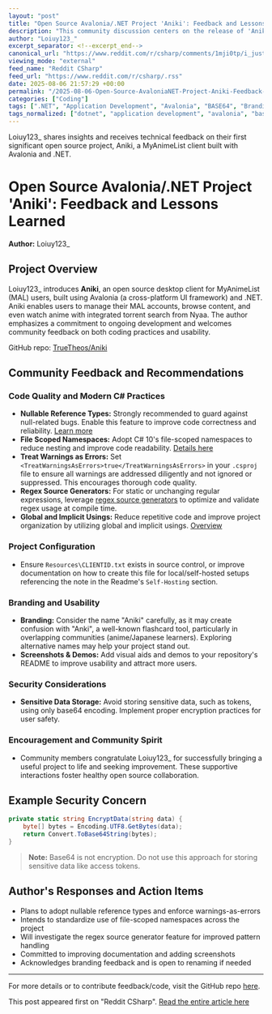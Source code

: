 ```yaml
---
layout: "post"
title: "Open Source Avalonia/.NET Project 'Aniki': Feedback and Lessons Learned"
description: "This community discussion centers on the release of 'Aniki', a cross-platform MyAnimeList client built with Avalonia and .NET, designed to streamline anime tracking and management. The conversation includes valuable technical feedback, recommendations for improving C# code quality, and important considerations for open source project branding."
author: "Loiuy123_"
excerpt_separator: <!--excerpt_end-->
canonical_url: "https://www.reddit.com/r/csharp/comments/1mji0tp/i_just_released_my_first_real_open_source_project/"
viewing_mode: "external"
feed_name: "Reddit CSharp"
feed_url: "https://www.reddit.com/r/csharp/.rss"
date: 2025-08-06 21:57:29 +00:00
permalink: "/2025-08-06-Open-Source-AvaloniaNET-Project-Aniki-Feedback-and-Lessons-Learned.html"
categories: ["Coding"]
tags: [".NET", "Application Development", "Avalonia", "BASE64", "Branding", "C#", "Code Quality", "Coding", "Community", "Community Feedback", "Cross Platform", "Encryption", "File Scoped Namespaces", "GitHub", "Global Usings", "Implicit Usings", "MyAnimeList", "Nullable Reference Types", "Open Source", "Regex Source Generator", "TreatWarningsAsErrors", "UI Framework"]
tags_normalized: ["dotnet", "application development", "avalonia", "base64", "branding", "csharp", "code quality", "coding", "community", "community feedback", "cross platform", "encryption", "file scoped namespaces", "github", "global usings", "implicit usings", "myanimelist", "nullable reference types", "open source", "regex source generator", "treatwarningsaserrors", "ui framework"]
---
```


Loiuy123_ shares insights and receives technical feedback on their first significant open source project, Aniki, a MyAnimeList client built with Avalonia and .NET.<!--excerpt_end-->

# Open Source Avalonia/.NET Project 'Aniki': Feedback and Lessons Learned

**Author:** Loiuy123_

## Project Overview

Loiuy123_ introduces **Aniki**, an open source desktop client for MyAnimeList (MAL) users, built using Avalonia (a cross-platform UI framework) and .NET. Aniki enables users to manage their MAL accounts, browse content, and even watch anime with integrated torrent search from Nyaa. The author emphasizes a commitment to ongoing development and welcomes community feedback on both coding practices and usability.

GitHub repo: [TrueTheos/Aniki](https://github.com/TrueTheos/Aniki)

## Community Feedback and Recommendations

### Code Quality and Modern C# Practices

- **Nullable Reference Types:** Strongly recommended to guard against null-related bugs. Enable this feature to improve code correctness and reliability. [Learn more](https://learn.microsoft.com/en-us/dotnet/csharp/nullable-references)
- **File Scoped Namespaces:** Adopt C# 10's file-scoped namespaces to reduce nesting and improve code readability. [Details here](https://learn.microsoft.com/en-us/dotnet/csharp/language-reference/proposals/csharp-10.0/file-scoped-namespaces)
- **Treat Warnings as Errors:** Set `<TreatWarningsAsErrors>true</TreatWarningsAsErrors>` in your `.csproj` file to ensure all warnings are addressed diligently and not ignored or suppressed. This encourages thorough code quality.
- **Regex Source Generators:** For static or unchanging regular expressions, leverage [regex source generators](https://learn.microsoft.com/en-us/dotnet/standard/base-types/regular-expression-source-generators) to optimize and validate regex usage at compile time.
- **Global and Implicit Usings:** Reduce repetitive code and improve project organization by utilizing global and implicit usings. [Overview](https://devblogs.microsoft.com/dotnet/welcome-to-csharp-10/#global-and-implicit-usings)

### Project Configuration

- Ensure `Resources\CLIENTID.txt` exists in source control, or improve documentation on how to create this file for local/self-hosted setups referencing the note in the Readme's `Self-Hosting` section.

### Branding and Usability

- **Branding:** Consider the name "Aniki" carefully, as it may create confusion with "Anki", a well-known flashcard tool, particularly in overlapping communities (anime/Japanese learners). Exploring alternative names may help your project stand out.
- **Screenshots & Demos:** Add visual aids and demos to your repository's README to improve usability and attract more users.

### Security Considerations

- **Sensitive Data Storage:** Avoid storing sensitive data, such as tokens, using only base64 encoding. Implement proper encryption practices for user safety.

### Encouragement and Community Spirit

- Community members congratulate Loiuy123_ for successfully bringing a useful project to life and seeking improvement. These supportive interactions foster healthy open source collaboration.

## Example Security Concern

```csharp
private static string EncryptData(string data) {
    byte[] bytes = Encoding.UTF8.GetBytes(data);
    return Convert.ToBase64String(bytes);
}
```

> **Note:** Base64 is not encryption. Do not use this approach for storing sensitive data like access tokens.

## Author's Responses and Action Items

- Plans to adopt nullable reference types and enforce warnings-as-errors
- Intends to standardize use of file-scoped namespaces across the project
- Will investigate the regex source generator feature for improved pattern handling
- Committed to improving documentation and adding screenshots
- Acknowledges branding feedback and is open to renaming if needed

---

For more details or to contribute feedback/code, visit the GitHub repo [here](https://github.com/TrueTheos/Aniki).

This post appeared first on "Reddit CSharp". [Read the entire article here](https://www.reddit.com/r/csharp/comments/1mji0tp/i_just_released_my_first_real_open_source_project/)
